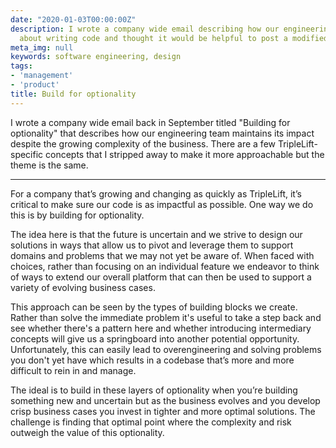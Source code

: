 ```yaml
---
date: "2020-01-03T00:00:00Z"
description: I wrote a company wide email describing how our engineering team thinks
  about writing code and thought it would be helpful to post a modified version publicly.
meta_img: null
keywords: software engineering, design
tags:
- 'management'
- 'product'
title: Build for optionality
---
```


I wrote a company wide email back in September titled "Building for optionality" that describes how our engineering team maintains its impact despite the growing complexity of the business. There are a few TripleLift-specific concepts that I stripped away to make it more approachable but the theme is the same.

<hr/>

For a company that’s growing and changing as quickly as TripleLift, it’s critical to make sure our code is as impactful as possible. One way we do this is by building for optionality.

The idea here is that the future is uncertain and we strive to design our solutions in ways that allow us to pivot and leverage them to support domains and problems that we may not yet be aware of. When faced with choices, rather than focusing on an individual feature we endeavor to think of ways to extend our overall platform that can then be used to support a variety of evolving business cases.

This approach can be seen by the types of building blocks we create. Rather than solve the immediate problem it's useful to take a step back and see whether there's a pattern here and whether introducing intermediary concepts will give us a springboard into another potential opportunity. Unfortunately, this can easily lead to overengineering and solving problems you don't yet have which results in a codebase that’s more and more difficult to rein in and manage.

The ideal is to build in these layers of optionality when you’re building something new and uncertain but as the business evolves and you develop crisp business cases you invest in tighter and more optimal solutions. The challenge is finding that optimal point where the complexity and risk outweigh the value of this optionality.
